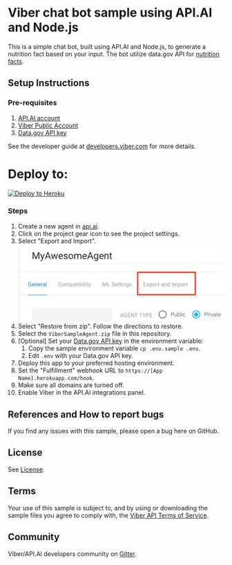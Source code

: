 # Viber chat bot sample using API.AI and Node.js

This is a simple chat bot, built using API.AI and Node.js, to generate a nutrition fact based on your input. The bot utilize data.gov API for [nutrition facts](https://ndb.nal.usda.gov/ndb/).

## Setup Instructions

### Pre-requisites
 1. [API.AI account](https://api.ai)
 2. [Viber Public Account](https://www.viber.com/en/public-accounts)
 3. [Data.gov API key](https://api.data.gov/signup/)

See the developer guide at [developers.viber.com](https://developers.viber.com/public-accounts/index.html#access) for more details.

# Deploy to:
[![Deploy to Heroku](https://www.herokucdn.com/deploy/button.svg)](https://heroku.com/deploy)

### Steps
 1. Create a new agent in [api.ai](https://api.ai).
 1. Click on the project gear icon to see the project settings.
 1. Select "Export and Import". ![](img/API_AI_Import.png)
 1. Select "Restore from zip". Follow the directions to restore.
 1. Select the `ViberSampleAgent.zip` file in this repository.
 1. [Optional] Set your [Data.gov API key](https://api.data.gov/signup/) in the environment variable:
	 1. Copy the sample environment variable `cp .env.sample .env`. 
	 1. Edit `.env` with your Data.gov API key.
 1. Deploy this app to your preferred hosting environment.
 1. Set the "Fulfillment" webhook URL to `https://[App Name].herokuapp.com/hook`.
 1. Make sure all domains are turned off.
 1. Enable Viber in the API.AI integrations panel.

## References and How to report bugs
If you find any issues with this sample, please open a bug here on GitHub.

## License
See [License](LICENSE.md).

## Terms
Your use of this sample is subject to, and by using or downloading the sample files you agree to comply with, the [Viber API Terms of Service](https://developers.viber.com/general/api-terms-of-service/index.html/).

## Community
Viber/API.AI developers community on [Gitter](https://gitter.im/viber/apiai-integration).